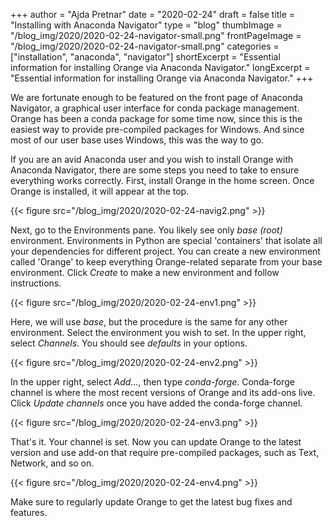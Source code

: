 +++
author = "Ajda Pretnar"
date = "2020-02-24"
draft = false
title = "Installing with Anaconda Navigator"
type = "blog"
thumbImage = "/blog_img/2020/2020-02-24-navigator-small.png"
frontPageImage = "/blog_img/2020/2020-02-24-navigator-small.png"
categories = ["installation", "anaconda", "navigator"]
shortExcerpt = "Essential information for installing Orange via Anaconda Navigator."
longExcerpt = "Essential information for installing Orange via Anaconda Navigator."
+++

We are fortunate enough to be featured on the front page of Anaconda Navigator, a graphical user interface for conda package management. Orange has been a conda package for some time now, since this is the easiest way to provide pre-compiled packages for Windows. And since most of our user base uses Windows, this was the way to go.

If you are an avid Anaconda user and you wish to install Orange with Anaconda Navigator, there are some steps you need to take to ensure everything works correctly. First, install Orange in the home screen. Once Orange is installed, it will appear at the top.

{{< figure src="/blog_img/2020/2020-02-24-navig2.png" >}}

Next, go to the Environments pane. You likely see only *base (root)* environment. Environments in Python are special 'containers' that isolate all your dependencies for different project. You can create a new environment called 'Orange' to keep everything Orange-related separate from your base environment. Click *Create* to make a new environment and follow instructions.

{{< figure src="/blog_img/2020/2020-02-24-env1.png" >}}

Here, we will use *base*, but the procedure is the same for any other environment. Select the environment you wish to set. In the upper right, select *Channels*. You should see *defaults* in your options.

{{< figure src="/blog_img/2020/2020-02-24-env2.png" >}}

In the upper right, select *Add...*, then type *conda-forge*. Conda-forge channel is where the most recent versions of Orange and its add-ons live. Click *Update channels* once you have added the conda-forge channel.

{{< figure src="/blog_img/2020/2020-02-24-env3.png" >}}

That's it. Your channel is set. Now you can update Orange to the latest version and use add-on that require pre-compiled packages, such as Text, Network, and so on.

{{< figure src="/blog_img/2020/2020-02-24-env4.png" >}}

Make sure to regularly update Orange to get the latest bug fixes and features.
